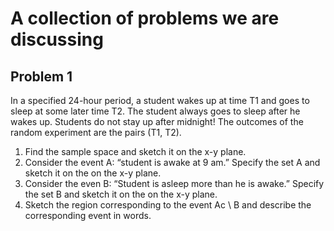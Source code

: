 # A collection of problems we are discussing

## Problem 1
In a specified 24-hour period, a student wakes up at time T1 and goes to sleep at some later time T2. The
student always goes to sleep after he wakes up. Students do not stay up after midnight! The outcomes of
the random experiment are the pairs (T1, T2).
1. Find the sample space and sketch it on the x-y plane.
2. Consider the event A: “student is awake at 9 am.” Specify the set A and sketch it on the on the x-y
plane.
3. Consider the even B: “Student is asleep more than he is awake.” Specify the set B and sketch it on
the on the x-y plane.
4. Sketch the region corresponding to the event Ac \ B and describe the corresponding event in words.
